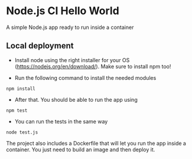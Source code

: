 # Node.js CI Hello World

A simple Node.js app ready to run inside a container

## Local deployment

- Install node using the right installer for your OS (https://nodejs.org/en/download/). Make sure to install npm too!

- Run the following command to install the needed modules

```
npm install
```

- After that. You should be able to run the app using 

```
npm test
```

- You can run the tests in the same way

```
node test.js
```

The project also includes a Dockerfile that will let you run the app inside a container. You just need to build 
an image and then deploy it.
